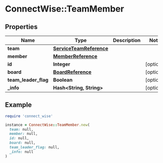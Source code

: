 # ConnectWise::TeamMember

## Properties

| Name | Type | Description | Notes |
| ---- | ---- | ----------- | ----- |
| **team** | [**ServiceTeamReference**](ServiceTeamReference.md) |  |  |
| **member** | [**MemberReference**](MemberReference.md) |  |  |
| **id** | **Integer** |  | [optional] |
| **board** | [**BoardReference**](BoardReference.md) |  | [optional] |
| **team_leader_flag** | **Boolean** |  | [optional] |
| **_info** | **Hash&lt;String, String&gt;** |  | [optional] |

## Example

```ruby
require 'connect_wise'

instance = ConnectWise::TeamMember.new(
  team: null,
  member: null,
  id: null,
  board: null,
  team_leader_flag: null,
  _info: null
)
```

